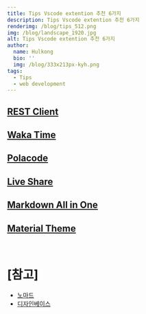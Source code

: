 ```yaml
---
title: Tips Vscode extention 추천 6가지
description: Tips Vscode extention 추천 6가지
renderimg: /blog/tips_512.png
img: /blog/landscape_1920.jpg
alt: Tips Vscode extention 추천 6가지
author:
  name: Hulkong
  bio: ''
  img: /blog/333x213px-kyh.png
tags:
  - Tips
  - web development
---
```


## [REST Client](https://marketplace.visualstudio.com/items?itemName=humao.rest-client)

## [Waka Time](https://wakatime.com/vs-code)

## [Polacode](https://marketplace.visualstudio.com/items?itemName=pnp.polacode)

## [Live Share](https://visualstudio.microsoft.com/ko/services/live-share/)

## [Markdown All in One](https://marketplace.visualstudio.com/items?itemName=yzhang.markdown-all-in-one)

## [Material Theme](https://marketplace.visualstudio.com/items?itemName=fredrikaverpil.vscode-material-theme)

<br/>

# [참고]

- [노마드](https://www.youtube.com/watch?v=u3Ph_M2bySg&t=2s)
- [디자인베이스](https://www.youtube.com/watch?v=Q_gcAAKfGKw&t=245s)
